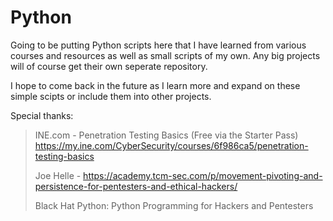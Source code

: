 # Python

Going to be putting Python scripts here that I have learned from various courses and resources as well as small scripts of my own. Any big projects will of course get their 
own seperate repository.

I hope to come back in the future as I learn more and expand on these simple scipts or include them into other projects.

Special thanks:

> INE.com - Penetration Testing Basics (Free via the Starter Pass) https://my.ine.com/CyberSecurity/courses/6f986ca5/penetration-testing-basics
> 
> Joe Helle - https://academy.tcm-sec.com/p/movement-pivoting-and-persistence-for-pentesters-and-ethical-hackers/
>
> Black Hat Python: Python Programming for Hackers and Pentesters
